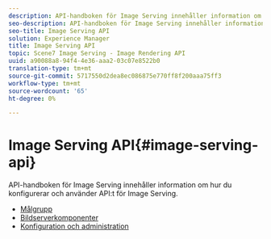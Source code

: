 ```yaml
---
description: API-handboken för Image Serving innehåller information om hur du konfigurerar och använder API:t för Image Serving.
seo-description: API-handboken för Image Serving innehåller information om hur du konfigurerar och använder API:t för Image Serving.
seo-title: Image Serving API
solution: Experience Manager
title: Image Serving API
topic: Scene7 Image Serving - Image Rendering API
uuid: a90088a8-94f4-4e36-aaa2-03c07e8522b0
translation-type: tm+mt
source-git-commit: 5717550d2dea8ec086875e770ff8f200aaa75ff3
workflow-type: tm+mt
source-wordcount: '65'
ht-degree: 0%

---
```



# Image Serving API{#image-serving-api}

API-handboken för Image Serving innehåller information om hur du konfigurerar och använder API:t för Image Serving.

* [Målgrupp](c-intended-audience.md)
* [Bildserverkomponenter](r-components.md)
* [Konfiguration och administration](c-configuration-and-administration/c-configuration-and-administration.md)

